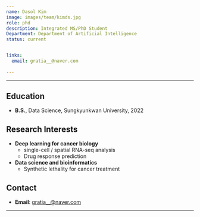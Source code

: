 ```yaml
---
name: Dasol Kim
image: images/team/kimds.jpg
role: phd
description: Integrated MS/PhD Student
Department: Department of Artificial Intelligence
status: current


links:
  email: gratia__@naver.com
  
---
```


---

## **Education**

* **B.S.**, Data Science, Sungkyunkwan University, 2022

## **Research Interests**

* **Deep learning for cancer biology**
    - single-cell / spatial RNA-seq analysis
    - Drug response prediction
* **Data science and bioinformatics**
    - Synthetic lethality for cancer treatment

## **Contact**
* **Email**: gratia__@naver.com

---
